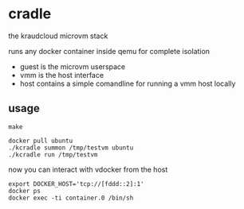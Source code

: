 cradle
======

the kraudcloud microvm stack

runs any docker container inside qemu for complete isolation


 - guest     is the microvm userspace
 - vmm       is the host interface
 - host      contains a simple comandline for running a vmm host locally


## usage


    make

    docker pull ubuntu
    ./kcradle summon /tmp/testvm ubuntu
    ./kcradle run /tmp/testvm


now you can interact with vdocker from the host

	export DOCKER_HOST='tcp://[fddd::2]:1'
	docker ps
	docker exec -ti container.0 /bin/sh



